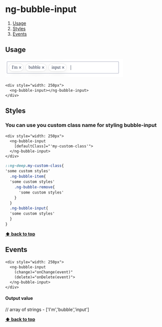 # **ng-bubble-input**


1. [Usage](#usage)
2. [Styles](#styles)
3. [Events](#events)

## **Usage**

![Bubble input example image](https://github.com/borisadamyan/liberies/blob/master/src/assets/images/bubble-input.png?raw=true)

```angular2html
<div style="width: 250px">
  <ng-bubble-input></ng-bubble-input>
</div>
```


## **Styles**

### You can use you custom class name for styling bubble-input

```angular2html
<div style="width: 250px">
  <ng-bubble-input 
    [defaultClass]="'my-custom-class'">
  </ng-bubble-input>
</div>
```

```scss
::ng-deep.my-custom-class{
'some custom styles'
  .ng-bubble-item{
  'some custom styles'
    .ng-bubble-remove{
      'some custom styles'
    }
  }
  .ng-bubble-input{
  'some custom styles'
  }
}
```

**[⬆ back to top](#ng-bubble-input)**

## **Events**

```angular2html
<div style="width: 250px">
  <ng-bubble-input
    (change)="onChange(event)"
    (delete)="onDelete(event)">
  </ng-bubble-input>
</div>
```

#### Output value
// array of strings  - ['I'm','bubble','input']



**[⬆ back to top](#ng-bubble-input)**
